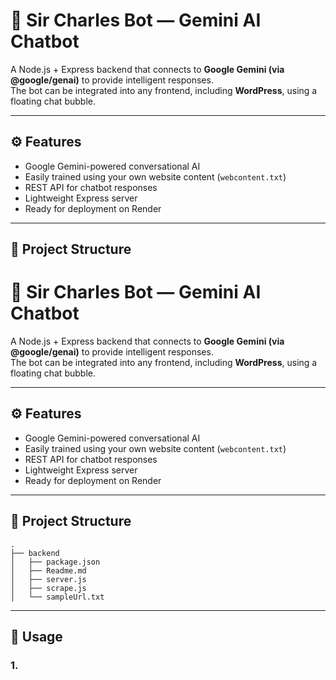 # 🤖 Sir Charles Bot — Gemini AI Chatbot

A Node.js + Express backend that connects to **Google Gemini (via @google/genai)** to provide intelligent responses.  
The bot can be integrated into any frontend, including **WordPress**, using a floating chat bubble.

---

## ⚙️ Features

- Google Gemini-powered conversational AI
- Easily trained using your own website content (`webcontent.txt`)
- REST API for chatbot responses
- Lightweight Express server
- Ready for deployment on Render

---

## 📁 Project Structure

# 🤖 Sir Charles Bot — Gemini AI Chatbot

A Node.js + Express backend that connects to **Google Gemini (via @google/genai)** to provide intelligent responses.  
The bot can be integrated into any frontend, including **WordPress**, using a floating chat bubble.

---

## ⚙️ Features

- Google Gemini-powered conversational AI
- Easily trained using your own website content (`webcontent.txt`)
- REST API for chatbot responses
- Lightweight Express server
- Ready for deployment on Render

---

## 📁 Project Structure

```
.
├── backend
│   ├── package.json
│   ├── Readme.md
│   ├── server.js
│   ├── scrape.js
│   └── sampleUrl.txt

```

---

## 📝 Usage

### 1.